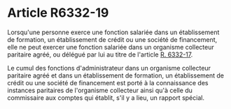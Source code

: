 # Article R6332-19

Lorsqu'une personne exerce une fonction salariée dans un établissement de formation, un établissement de crédit ou une société de financement, elle ne peut exercer une fonction salariée dans un organisme collecteur paritaire agréé, ou délégué par lui au titre de l'article [R. 6332-17][1]. 

Le cumul des fonctions d'administrateur dans un organisme collecteur paritaire agréé et dans un établissement de formation, un établissement de crédit ou une société de financement est porté à la connaissance des instances paritaires de l'organisme collecteur ainsi qu'à celle du commissaire aux comptes qui établit, s'il y a lieu, un rapport spécial.

 [1]: /affichCodeArticle.do?cidTexte=LEGITEXT000006072050&idArticle=LEGIARTI000018498538&dateTexte=&categorieLien=cid